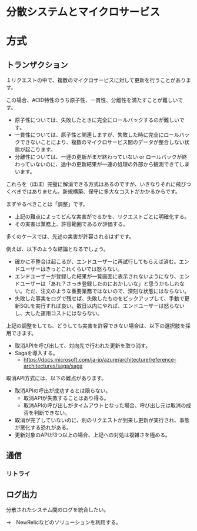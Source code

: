 # 分散システムとマイクロサービス


# 方式
## トランザクション

１リクエストの中で、複数のマイクロサービスに対して更新を行うことがあります。

この場合、ACID特性のうち原子性、一貫性、分離性を満たすことが難しいです。

* 原子性については、失敗したときに完全にロールバックするのが難しいです。
* 一貫性については、原子性と関連しますが、失敗した時に完全にロールバックできないことにより、複数のマイクロサービス間のデータが整合しない状態が起こります。
* 分離性については、一連の更新がまだ終わっていない or ロールバックが終わっていないのに、途中の更新結果が一連の処理の外部から観測できてしまいます。

これらを（ほぼ）完璧に解消できる方式はあるのですが、いきなりそれに飛びつくべきではありません。新規構築、保守に多大なコストがかかるからです。

まずやるべきことは「調整」です。

* 上記の難点によってどんな実害がでるかを、リクエストごとに明確化する。
* その実害は業務上、許容範囲であるか評価する。

多くのケースでは、先述の実害が許容されるはずです。

例えば、以下のような結論となるでしょう。

* 確かに不整合は起こるが、エンドユーザーに再試行してもらえば済む。エンドユーザーはきっとこれくらいでは怒らない。
* エンドユーザーが登録した結果が一覧画面に表示されないようになり、エンドユーザーは「あれ？さっき登録したのにおかしいな」と思うかもしれない。ただ、注文のような重要業務ではないので、深刻な状態にはならない。
* 失敗した事実をログで残せば、失敗したものをピックアップして、手動で更新SQLを実行すれば良い。数日以内にやれば、エンドユーザーは怒らないし、大した運用コストにはならない。

上記の調整をしても、どうしても実害を許容できない場合は、以下の選択肢を採用できます。

* 取消APIを呼び出して、対向先で行われた更新を取り消す。
* Sagaを導入する。
  * https://docs.microsoft.com/ja-jp/azure/architecture/reference-architectures/saga/saga

取消API方式には、以下の難点があります。

* 取消APIの呼出が成功するとは限らない。
  * 取消APIが失敗することはあり得る。
  * 取消APIの呼び出しがタイムアウトとなった場合、呼び出し元は取消の成否を判断できない。
* 取消が完了していないのに、別のリクエストが到来し更新が実行され、事態が悪化する恐れがある。
* 更新対象のAPIが3つ以上の場合、上記への対処は複雑さを極める。

## 通信
### リトライ


## ログ出力

分散されたシステム間のログを統合したい。

→　NewRelicなどのソリューションを利用する。


